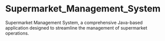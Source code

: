 # Supermarket_Management_System
Supermarket Management System, a comprehensive Java-based application designed to streamline the management of supermarket operations.
